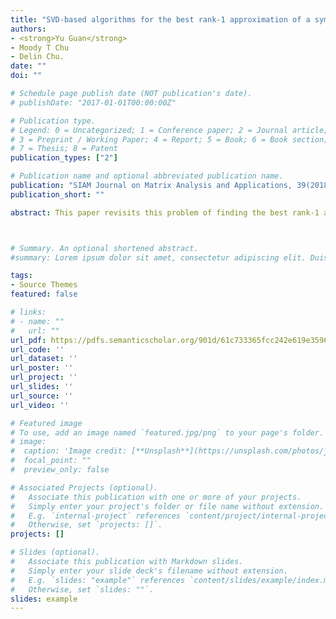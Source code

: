 ```yaml
---
title: "SVD-based algorithms for the best rank-1 approximation of a symmetric tensor"
authors:
- <strong>Yu Guan</strong>
- Moody T Chu
- Delin Chu.
date: ""
doi: ""

# Schedule page publish date (NOT publication's date).
# publishDate: "2017-01-01T00:00:00Z"

# Publication type.
# Legend: 0 = Uncategorized; 1 = Conference paper; 2 = Journal article;
# 3 = Preprint / Working Paper; 4 = Report; 5 = Book; 6 = Book section;
# 7 = Thesis; 8 = Patent
publication_types: ["2"]

# Publication name and optional abbreviated publication name.
publication: "SIAM Journal on Matrix Analysis and Applications, 39(2018), 1095-1115"
publication_short: ""

abstract: This paper revisits this problem of finding the best rank-1 approximation to a symmetric tensor and makes three contributions. First, in contrast to the many long and lingering arguments in the literature, it offers a straightforward justification that generically the best rank-1 approximation to a symmetric tensor is symmetric. Second, in contrast to the typical workhorse in the practice for the low-rank tensor approximation, namely, the alternating least squares (ALS) technique which improves one factor a time, this paper proposes three alternative algorithms, based on the singular value decomposition (SVD) that modifies two factors a time. One step of SVD-based iteration is superior to two steps of ALS iterations. Third, it is proved that not only the generalized Rayleigh quotients generated from the three SVD-based algorithms enjoy monotone convergence, but also that the iterates themselves converge.



# Summary. An optional shortened abstract.
#summary: Lorem ipsum dolor sit amet, consectetur adipiscing elit. Duis posuere #tellus ac convallis placerat. Proin tincidunt magna sed ex sollicitudin #condimentum.

tags:
- Source Themes
featured: false

# links:
# - name: ""
#   url: ""
url_pdf: https://pdfs.semanticscholar.org/901d/61c733365fcc242e619e3596f3244f3efc92.pdf
url_code: ''
url_dataset: ''
url_poster: ''
url_project: ''
url_slides: ''
url_source: ''
url_video: ''

# Featured image
# To use, add an image named `featured.jpg/png` to your page's folder. 
# image:
#  caption: 'Image credit: [**Unsplash**](https://unsplash.com/photos/jdD8gXaTZsc)'
#  focal_point: ""
#  preview_only: false

# Associated Projects (optional).
#   Associate this publication with one or more of your projects.
#   Simply enter your project's folder or file name without extension.
#   E.g. `internal-project` references `content/project/internal-project/index.md`.
#   Otherwise, set `projects: []`.
projects: []

# Slides (optional).
#   Associate this publication with Markdown slides.
#   Simply enter your slide deck's filename without extension.
#   E.g. `slides: "example"` references `content/slides/example/index.md`.
#   Otherwise, set `slides: ""`.
slides: example
---
```


